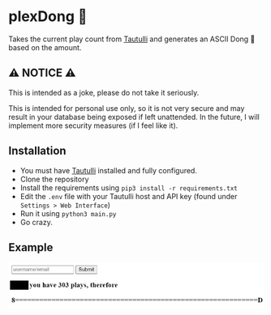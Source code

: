 # plexDong 🍆
Takes the current play count from [Tautulli](https://github.com/Tautulli/Tautulli) and generates an ASCII Dong 🍆 based on the amount.

## ⚠ NOTICE ⚠

This is intended as a joke, please do not take it seriously.

This is intended for personal use only, so it is not very secure and may result in your database being exposed if left unattended. In the future, I will implement more security measures (if I feel like it).

## Installation
- You must have [Tautulli](https://github.com/Tautulli/Tautulli) installed and fully configured.
- Clone the repository 
- Install the requirements using `pip3 install -r requirements.txt`
- Edit the `.env` file with your Tautulli host and API key (found under `Settings > Web Interface`)
- Run it using `python3 main.py`
- Go crazy.

## Example
![Example](https://github.com/poopi67/plexDong/blob/main/assets/output.jpg)
